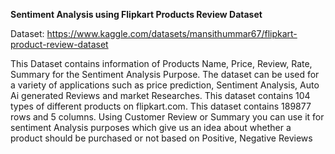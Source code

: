 **Sentiment Analysis using Flipkart Products Review Dataset**

Dataset: https://www.kaggle.com/datasets/mansithummar67/flipkart-product-review-dataset

This Dataset contains information of Products Name, Price, Review, Rate, Summary for the
Sentiment Analysis Purpose. The dataset can be used for a variety of applications such as price
prediction, Sentiment Analysis, Auto Ai generated Reviews and market Researches.
This dataset contains 104 types of different products on flipkart.com. This dataset contains
189877 rows and 5 columns. Using Customer Review or Summary you can use it for sentiment
Analysis purposes which give us an idea about whether a product should be purchased or not
based on Positive, Negative Reviews

